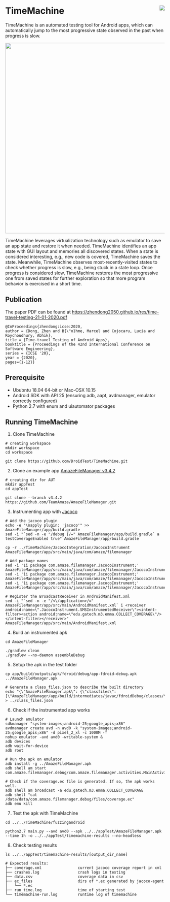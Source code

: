 # TimeMachine <img align="right" src="https://zenodo.org/badge/DOI/10.5281/zenodo.3672076.svg">

TimeMachine is an automated testing tool for Android apps, which can automatically jump to the most progressive state observed in the past when progress is slow. 

<p align="center">
<img src="https://github.com/DroidTest/TimeMachine/blob/master/illustration.jpg" width="600">
</p>

TimeMachine leverages virtualization technology such as emulator to save an app state and restore it when needed. TimeMachine identifies an app state with GUI layout and memories all discovered states. When a state is considered interesting, e.g., new code is covered, TimeMachine saves the state. Meanwhile, TimeMachine observes most-recently-visited states to check whether progress is slow, e.g., being stuck in a state loop. Once progress is considered slow, TimeMachine restores the most progressive one from saved states for further exploration so that more program behavior is exercised in a short time. 

    


<!---
The figure above demonstrates how it works. When execution keeps going through a loop state S2 -- S3 -- S4 -- S2 (see Figure (a)), TimeMachine terminates the current execution due to lack of progress, resumes the most progressive state S1 (assuming that S1 is the most progressive state among all discovered states),  and launches a new execution from state S1. When reaching state S6 via S5 (see Figure(b)), the execution gets stuck, i.e., unable to exit the state after executing a fixed amount of events. TimeMachine terminates current execution again and resumes the most progressive state S5 to launch a new execution. The whole process is automatically triggered during testing.
--->

## Publication ##
The paper PDF can be found at https://zhendong2050.github.io/res/time-travel-testing-21-01-2020.pdf
```
@InProceedings{zhendong:icse:2020,
author = {Dong, Zhen and B{\"o}hme, Marcel and Cojocaru, Lucia and Roychoudhury, Abhik},
title = {Time-travel Testing of Android Apps},
booktitle = {Proceedings of the 42nd International Conference on Software Engineering},
series = {ICSE '20},
year = {2020},
pages={1-12}}

```




## Prerequisite ##
* Ububntu 18.04 64-bit or Mac-OSX 10.15 
* Android SDK with API 25 (ensuring adb, aapt, avdmanager, emulator correctly configured) 
* Python 2.7 with enum and uiautomator packages

<!--
adb, aapt, avdmanager, emulator 
enum, uiautomator

Check commands "adb", "aapt", "avdmanager", "emulator" in your terminal to make sure you have correctly configured environment variables.
Package "enum" and "uiautomator" are needed in python2.7.
-->



## Running TimeMachine ##
1. Clone TimeMachine
```
# creating workspace
mkdir workspace
cd workspace

git clone https://github.com/DroidTest/TimeMachine.git
```

2. Clone an example app [AmazeFileManager v3.4.2](https://github.com/TeamAmaze/AmazeFileManager/releases/tag/v3.4.2)
```
# creating dir for AUT
mkdir appTest
cd appTest

git clone --branch v3.4.2 https://github.com/TeamAmaze/AmazeFileManager.git
```
3. Instrumenting app with [Jacoco](https://www.jacoco.org/jacoco/)
```
# Add the jacoco plugin
echo -e "\napply plugin: 'jacoco'" >> AmazeFileManager/app/build.gradle
sed -i "`sed -n -e "/debug {/=" AmazeFileManager/app/build.gradle` a testCoverageEnabled true" AmazeFileManager/app/build.gradle

cp -r ../TimeMachine/JacocoIntegration/JacocoInstrument AmazeFileManager/app/src/main/java/com/amaze/filemanager

# Add package names
sed -i '1i package com.amaze.filemanager.JacocoInstrument;' AmazeFileManager/app/src/main/java/com/amaze/filemanager/JacocoInstrument/FinishListener.java
sed -i '1i package com.amaze.filemanager.JacocoInstrument;' AmazeFileManager/app/src/main/java/com/amaze/filemanager/JacocoInstrument/JacocoInstrumentation.java
sed -i '1i package com.amaze.filemanager.JacocoInstrument;' AmazeFileManager/app/src/main/java/com/amaze/filemanager/JacocoInstrument/SMSInstrumentedReceiver.java

# Register the BroadcastReceiver in AndroidManifest.xml
sed -i "`sed -n -e "/<\/application>/=" AmazeFileManager/app/src/main/AndroidManifest.xml` i <receiver android:name=\".JacocoInstrument.SMSInstrumentedReceiver\"><intent-filter><action android:name=\"edu.gatech.m3.emma.COLLECT_COVERAGE\"/></intent-filter></receiver>" AmazeFileManager/app/src/main/AndroidManifest.xml
```
4. Build an instrumented apk
```
cd AmazeFileManager

./gradlew clean
./gradlew --no-daemon assembleDebug
```

5. Setup the apk in the test folder

```
cp app/build/outputs/apk/fdroid/debug/app-fdroid-debug.apk ../AmazeFileManager.apk

# Generate a class_files.json to describe the built directory
echo "{\"AmazeFileManager.apk\": {\"classfiles\": [\"AmazeFileManager/app/build/intermediates/javac/fdroidDebug/classes/\",\"AmazeFileManager/commons_compress_7z/build/intermediates/javac/debug/classes/\"]}}" > ../class_files.json
```
6. Check if the instrumented app works
```
# Launch emulator
sdkmanager "system-images;android-25;google_apis;x86"
avdmanager create avd -n avd0 -k "system-images;android-25;google_apis;x86" -d pixel_2_xl -c 1000M -f
nohup emulator -avd avd0 -writable-system &
adb devices
adb wait-for-device
adb root

# Run the apk on emulator 
adb install -g ../AmazeFileManager.apk
adb shell am start com.amaze.filemanager.debug/com.amaze.filemanager.activities.MainActivity

# Check if the coverage.ec file is generated. If so, the apk works well. 
adb shell am broadcast -a edu.gatech.m3.emma.COLLECT_COVERAGE
adb shell "cat /data/data/com.amaze.filemanager.debug/files/coverage.ec" 
adb emu kill
```

7. Test the apk with TimeMachine
```  
cd ../../TimeMachine/fuzzingandroid

python2.7 main.py --avd avd0 --apk ../../appTest/AmazeFileManager.apk --time 1h -o ../../appTest/timemachine-results --no-headless
```   
8. Check testing results

```  
ls ../../appTest/timemachine-results/[output_dir_name]

# Expected results:
├── coverage.xml                current jacoco coverage report in xml
├── crashes.log                 crash logs in testing
├── data.csv                    coverage data in csv
├── ec_files                    dirs of *.ec generated by jacoco-agent
│   └── *.ec         
├── run_time.log                time of starting test
└── timemachine-run.log         runtime log of timemachine
```  

<!--
## Usage of TimeMachine ##
```

python2.7 main.py [-h] [--avd AVD_NAME] [--apk APK] [-n NUMBER_OF_DEVICES]
                                [--apk-list APK_LIST] -o O [--time TIME] [--repeat REPEAT]
                                [--no-headless] [--offset OFFSET]


  -h, --help                    show this help message and exit
  --avd AVD_NAME                the device name
  --apk APK                     the path of apk under test
  -n NUMBER_OF_DEVICES          number of emulators created for testing, default: 1
  --apk-list APK_LIST           list of apks under test
  -o O                          output dir
  --time TIME                   the fuzzing time in hours (e.g., 6h), minutes (e.g.,
                                6m), or seconds (e.g., 6s), default: 6h
  --repeat REPEAT               the repeated number of runs, default: 1
  --no-headless                 show gui or not
  --offset OFFSET               device offset number w.r.t emulator-5554
```  


Useful scripts:
```
#check current jacoco line coverage
python2.7 compute_coverage.py ../../appTest/timemachine-results/[output_dir_name]

#Check crashes
cat ../../appTest/timemachine-results/[output_dir_name]/crashes.log

#Check logs
cat ../../appTest/timemachine-results/[output_dir_name]/timemachine-run.log
```

### Changes from TimeMachine 1.0
* remove Virtualbox from architecture to perform better
* replace coverage collection tool from Emma to Jacoco
* testing of closed source projects instrumented by ella is no longer supported
-->



